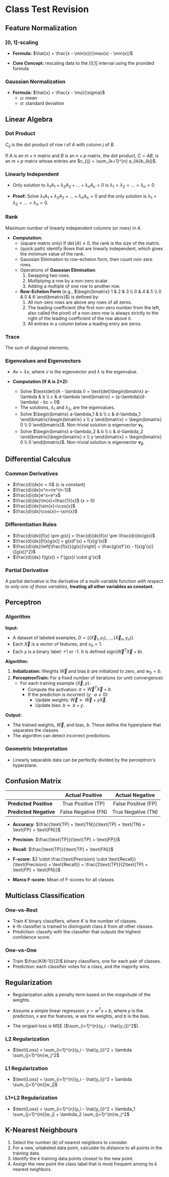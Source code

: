 # Class Test Revision

## Feature Normalization

### [0, 1]-scaling

- **Formula:** $\hat{x} = \frac{x - \min(x)}{\max(x) - \min(x)}$

- **Core Concept:** rescaling data to the [0,1] interval using the provided formula

### Gaussian Normalization

- **Formula:** $\hat{x} = \frac{x - \mu}{\sigma}$
  - $u$: mean
  - $\sigma$: standard deviation

## Linear Algebra

### Dot Product

$C_{ij}$ is the dot product of row $i$ of $A$ with column $j$ of $B$.

If $A$ is an $m \times n$ matrix and $B$ is an $n \times p$ matrix, the dot product, $C = AB$, is an $m \times p$ matrix whose entries are $c_{ij} = \sum_{k=1}^{n} a_{ik}b_{kj}$.

### Linearly Independent

- Only solution to $\lambda_1A_1 + \lambda_2A_2 + ... + \lambda_nA_n = 0$ is $\lambda_1 = \lambda_2 = ... = \lambda_n = 0$

- **Proof:** Solve $\lambda_1A_1 + \lambda_2A_2 + ... + \lambda_nA_n = 0$ and the only solution is $\lambda_1 = \lambda_2 = ... = \lambda_n = 0$.

### Rank

Maximum number of linearly independent columns (or rows) in $A$.

- **Computation:**
  - (square matrix only) If $\det(A) \neq 0$, the rank is the size of the matrix.
  - (quick path) identify Rows that are linearly independent, which gives the minimum value of the rank.
  - Gaussian Elimination to row-echelon form, then count non-zero rows.
  - Operations of **Gaussian Elimination**:
    1.  Swapping two rows.
    2.  Multiplying a row by a non-zero scalar.
    3.  Adding a multiple of one row to another row.
  - **Row-Echelon Form** (e.g., $\begin{bmatrix} 1 & 2 & 3 \\ 0 & 4 & 5 \\ 0 & 0 & 6 \end{bmatrix}$) is defined by:
    1.  All non-zero rows are above any rows of all zeros.
    2.  The leading coefficient (the first non-zero number from the left, also called the *pivot*) of a non-zero row is always strictly to the right of the leading coefficient of the row above it.
    3.  All entries in a column below a leading entry are zeros.

### Trace

The sum of diagonal elements.

### Eigenvalues and Eigenvectors

- $Av = \lambda v$, where $v$ is the eigenvector and $\lambda$ is the eigenvalue.

- **Computation (If A is 2×2):**
  - Solve $\text{det}(A - \lambda I) = \text{det}\begin{bmatrix} a-\lambda & b \\ c & d-\lambda \end{bmatrix} = (a-\lambda)(d-\lambda) - bc = 0$.
  - The solutions, $\lambda_1$ and $\lambda_2$, are the eigenvalues.
  - Solve $\begin{bmatrix} a-\lambda_1 & b \\ c & d-\lambda_1 \end{bmatrix}\begin{bmatrix} x \\ y \end{bmatrix} = \begin{bmatrix} 0 \\ 0 \end{bmatrix}$. Non-trivial solution is eigenvector $\mathbf{v_1}$.
  - Solve $\begin{bmatrix} a-\lambda_2 & b \\ c & d-\lambda_2 \end{bmatrix}\begin{bmatrix} x \\ y \end{bmatrix} = \begin{bmatrix} 0 \\ 0 \end{bmatrix}$. Non-trivial solution is eigenvector $\mathbf{v_2}$.

## Differential Calculus

### Common Derivatives

- $\frac{d}{dx}c = 0$ ($c$ is constant)
- $\frac{d}{dx}x^n=nx^{n-1}$
- $\frac{d}{dx}e^x=e^x$
- $\frac{d}{dx}\ln{x}=\frac{1}{x}$ ($x > 0$)
- $\frac{d}{dx}\sin{x}=\cos{x}$
- $\frac{d}{dx}\cos{x}=-\sin{x}$

### Differentiation Rules

- $\frac{d}{dx}[f(x) \pm g(x)] = \frac{d}{dx}f(x) \pm \frac{d}{dx}g(x)$
- $\frac{d}{dx}[f(x)g(x)] = g(x)f'(x) + f(x)g'(x)$
- $\frac{d}{dx}\left[\frac{f(x)}{g(x)}\right] = \frac{g(x)f'(x) - f(x)g'(x)}{[g(x)]^2}$
- $\frac{d}{dx} f(g(x)) = f'(g(x)) \cdot g'(x)$

### Partial Derivative

A partial derivative is the derivative of a multi-variable function *with respect to only one of those variables*, **treating all other variables as constant**.

## Perceptron

### Algorithm

**Input:**

*   A dataset of labeled examples, $D = \{(\vec{X}_1, y_1), ..., (\vec{X}_n, y_n)\}$.
*   Each $\vec{X}$ is a vector of features, and $x_0=1$.
*   Each $y$ is a binary label: +1 or -1. It is defined $\text{sign}(\vec{W}^T\vec{X} + b)$.

**Algorithm:**

1.  **Initialization:** Weights $\vec{W}$ and bias $b$ are initialized to zero, and $w_0=b$.
2.  **PerceptronTrain:** For a fixed number of iterations (or until convergence):
    *   For each training example $(\vec{X}, y)$:
        *   Compute the activation: $a = \vec{W}^T\vec{X} + b$.
        *   If the prediction is incorrect ($y \cdot a \le 0$):
            *   Update weights: $\vec{W} \leftarrow \vec{W} + y\vec{X}$.
            *   Update bias: $b \leftarrow b + y$.

**Output:**

*   The trained weights, $\vec{W}$, and bias, $b$. These define the hyperplane that separates the classes.
* The algorithm can detect incorrect predictions.

### Geometric Interpretation

- Linearly separable data can be perfectly divided by the perceptron's hyperplane.

## Confusion Matrix

|                        |   Actual Positive   |   Actual Negative   |
| :--------------------- | :-----------------: | :-----------------: |
| **Predicted Positive** | True Positive (TP)  | False Positive (FP) |
| **Predicted Negative** | False Negative (FN) | True Negative (TN)  |

- **Accuracy**: $\frac{\text{TP} + \text{TN}}{\text{TP} + \text{TN} + \text{FP} + \text{FN}}$
- **Precision**: $\frac{\text{TP}}{\text{TP} + \text{FP}}$
- **Recall**: $\frac{\text{TP}}{\text{TP} + \text{FN}}$
- **F-score**: $2 \cdot \frac{\text{Precision} \cdot \text{Recall}}{\text{Precision} + \text{Recall}} = \frac{2\text{TP}}{2\text{TP} + \text{FP} + \text{FN}}$

- **Marco F-score:** Mean of F-scores for all classes

## Multiclass Classification 

### One-vs-Rest

- Train $K$ binary classifiers, where $K$ is the number of classes.
- $k$-th classifier is trained to distinguish class $k$ from all other classes.
- Prediction: classify with the classifier that outputs the highest confidence score.

### One-vs-One

- Train $\frac{K(K-1)}{2}$ binary classifiers, one for each pair of classes.
- Prediction: each classifier votes for a class, and the majority wins.

## Regularization

- Regularization adds a penalty term based on the *magnitude* of the weights.

- Assume a simple linear regression: $y = w^Tx + b$, where $y$ is the prediction, $x$ are the features, $w$ are the weights, and $b$ is the bias.
- The origianl loss is MSE ($\sum_{i=1}^{n}(y_i - \hat{y_i})^2$).

### L2 Regularization

- $\text{Loss} = \sum_{i=1}^{n}(y_i - \hat{y_i})^2 + \lambda \sum_{j=1}^{m}w_j^2$

### L1 Regularization

- $\text{Loss} = \sum_{i=1}^{n}(y_i - \hat{y_i})^2 + \lambda \sum_{j=1}^{m}|w_j|$

### L1+L2 Regularization

- $\text{Loss} = \sum_{i=1}^{n}(y_i - \hat{y_i})^2 + \lambda_1 \sum_{j=1}^{m}|w_j| + \lambda_2 \sum_{j=1}^{m}w_j^2$

## K-Nearest Neighbours

1. Select the number ($k$) of nearest neighbors to consider.
2. For a new, unlabeled data point, calculate its distance to all points in the training data.
3. Identify the $k$ training data points closest to the new point.
4. Assign the new point the class label that is most frequent among its $k$ nearest neighbors.
